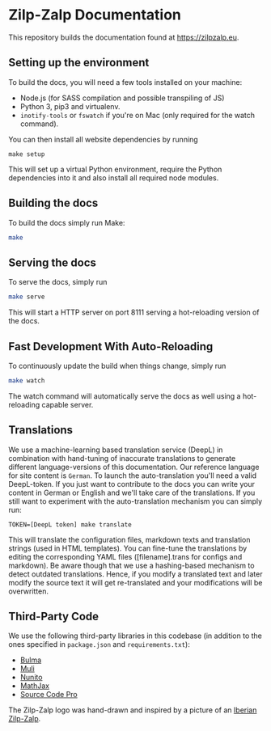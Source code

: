 # Zilp-Zalp Documentation

This repository builds the documentation found at https://zilpzalp.eu.

## Setting up the environment

To build the docs, you will need a few tools installed on your machine:

- Node.js (for SASS compilation and possible transpiling of JS)
- Python 3, pip3 and virtualenv.
- `inotify-tools` or `fswatch` if you're on Mac (only required for the watch command).

You can then install all website dependencies by running

    make setup

This will set up a virtual Python environment, require the Python dependencies
into it and also install all required node modules.

## Building the docs

To build the docs simply run Make:

```bash
make
```

## Serving the docs

To serve the docs, simply run

```bash
make serve
```

This will start a HTTP server on port 8111 serving a hot-reloading version of
the docs.

## Fast Development With Auto-Reloading

To continuously update the build when things change, simply run

```bash
make watch
```

The watch command will automatically serve the docs as well using a
hot-reloading capable server.

## Translations

We use a machine-learning based translation service (DeepL) in combination with hand-tuning of inaccurate translations to generate different language-versions of this documentation. Our reference language for site content is `German`. To launch the auto-translation you'll need a valid DeepL-token. If you just want to contribute to the docs you can write your content in German or English and we'll take care of the translations. If you still want to experiment with the auto-translation mechanism you can simply run:

    TOKEN=[DeepL token] make translate

This will translate the configuration files, markdown texts and translation strings (used in HTML templates). You can fine-tune the translations by editing the corresponding YAML files ([filename].trans for configs and markdown). Be aware though that we use a hashing-based mechanism to detect outdated translations. Hence, if you modify a translated text and later modify the source text it will get re-translated and your modifications will be overwritten.

## Third-Party Code

We use the following third-party libraries in this codebase (in addition to the ones specified in `package.json` and `requirements.txt`):

* [Bulma](https://github.com/jgthms/bulma)
* [Muli](https://github.com/vernnobile/MuliFont)
* [Nunito](https://github.com/vernnobile/NunitoFont)
* [MathJax](https://github.com/mathjax/MathJax)
* [Source Code Pro](https://github.com/adobe-fonts/source-code-pro)

The Zilp-Zalp logo was hand-drawn and inspired by a picture of an [Iberian Zilp-Zalp](https://de.wikipedia.org/wiki/Iberienzilpzalp).